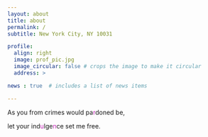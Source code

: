 ```yaml
---
layout: about
title: about
permalink: /
subtitle: New York City, NY 10031

profile:
  align: right
  image: prof_pic.jpg
  image_circular: false # crops the image to make it circular
  address: >

news : true  # includes a list of news items

---
```


As you from crimes would pa<span style="color:#c420b8;">r</span>doned be, 

let your ind<span style="color:#c420b8;">u</span>lge<span style="color:#c420b8;">n</span>ce set me free.
